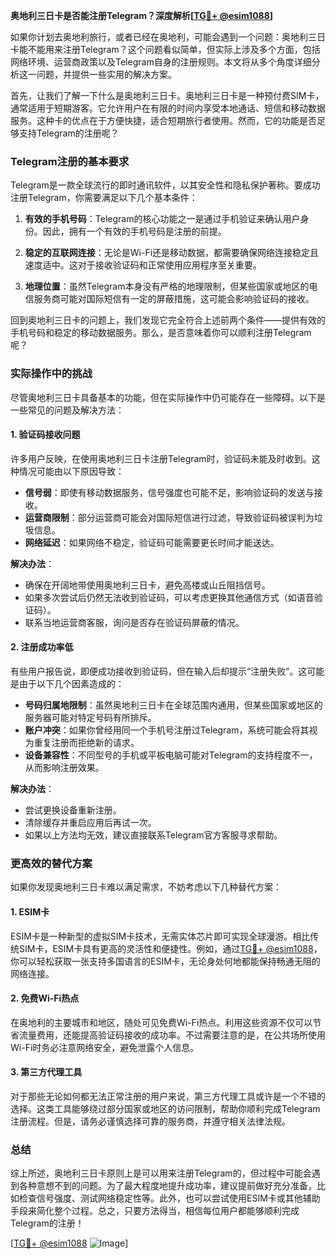 **奥地利三日卡是否能注册Telegram？深度解析[[TG💪+ @esim1088](https://t.me/s/esim1088)]**

如果你计划去奥地利旅行，或者已经在奥地利，可能会遇到一个问题：奥地利三日卡能不能用来注册Telegram？这个问题看似简单，但实际上涉及多个方面，包括网络环境、运营商政策以及Telegram自身的注册规则。本文将从多个角度详细分析这一问题，并提供一些实用的解决方案。

首先，让我们了解一下什么是奥地利三日卡。奥地利三日卡是一种预付费SIM卡，通常适用于短期游客。它允许用户在有限的时间内享受本地通话、短信和移动数据服务。这种卡的优点在于方便快捷，适合短期旅行者使用。然而，它的功能是否足够支持Telegram的注册呢？

### Telegram注册的基本要求

Telegram是一款全球流行的即时通讯软件，以其安全性和隐私保护著称。要成功注册Telegram，你需要满足以下几个基本条件：

1. **有效的手机号码**：Telegram的核心功能之一是通过手机验证来确认用户身份。因此，拥有一个有效的手机号码是注册的前提。
   
2. **稳定的互联网连接**：无论是Wi-Fi还是移动数据，都需要确保网络连接稳定且速度适中。这对于接收验证码和正常使用应用程序至关重要。

3. **地理位置**：虽然Telegram本身没有严格的地理限制，但某些国家或地区的电信服务商可能对国际短信有一定的屏蔽措施，这可能会影响验证码的接收。

回到奥地利三日卡的问题上，我们发现它完全符合上述前两个条件——提供有效的手机号码和稳定的移动数据服务。那么，是否意味着你可以顺利注册Telegram呢？

### 实际操作中的挑战

尽管奥地利三日卡具备基本的功能，但在实际操作中仍可能存在一些障碍。以下是一些常见的问题及解决方法：

#### 1. 验证码接收问题

许多用户反映，在使用奥地利三日卡注册Telegram时，验证码未能及时收到。这种情况可能由以下原因导致：

- **信号弱**：即使有移动数据服务，信号强度也可能不足，影响验证码的发送与接收。
- **运营商限制**：部分运营商可能会对国际短信进行过滤，导致验证码被误判为垃圾信息。
- **网络延迟**：如果网络不稳定，验证码可能需要更长时间才能送达。

**解决办法**：
- 确保在开阔地带使用奥地利三日卡，避免高楼或山丘阻挡信号。
- 如果多次尝试后仍然无法收到验证码，可以考虑更换其他通信方式（如语音验证码）。
- 联系当地运营商客服，询问是否存在验证码屏蔽的情况。

#### 2. 注册成功率低

有些用户报告说，即便成功接收到验证码，但在输入后却提示“注册失败”。这可能是由于以下几个因素造成的：

- **号码归属地限制**：虽然奥地利三日卡在全球范围内通用，但某些国家或地区的服务器可能对特定号码有所排斥。
- **账户冲突**：如果你曾经用同一个手机号注册过Telegram，系统可能会将其视为重复注册而拒绝新的请求。
- **设备兼容性**：不同型号的手机或平板电脑可能对Telegram的支持程度不一，从而影响注册效果。

**解决办法**：
- 尝试更换设备重新注册。
- 清除缓存并重启应用后再试一次。
- 如果以上方法均无效，建议直接联系Telegram官方客服寻求帮助。

### 更高效的替代方案

如果你发现奥地利三日卡难以满足需求，不妨考虑以下几种替代方案：

#### 1. ESIM卡

ESIM卡是一种新型的虚拟SIM卡技术，无需实体芯片即可实现全球漫游。相比传统SIM卡，ESIM卡具有更高的灵活性和便捷性。例如，通过[TG💪+ @esim1088](https://t.me/s/esim1088)，你可以轻松获取一张支持多国语言的ESIM卡，无论身处何地都能保持畅通无阻的网络连接。

#### 2. 免费Wi-Fi热点

在奥地利的主要城市和地区，随处可见免费Wi-Fi热点。利用这些资源不仅可以节省流量费用，还能提高验证码接收的成功率。不过需要注意的是，在公共场所使用Wi-Fi时务必注意网络安全，避免泄露个人信息。

#### 3. 第三方代理工具

对于那些无论如何都无法正常注册的用户来说，第三方代理工具或许是一个不错的选择。这类工具能够绕过部分国家或地区的访问限制，帮助你顺利完成Telegram注册流程。但是，请务必谨慎选择可靠的服务商，并遵守相关法律法规。

### 总结

综上所述，奥地利三日卡原则上是可以用来注册Telegram的，但过程中可能会遇到各种意想不到的问题。为了最大程度地提升成功率，建议提前做好充分准备，比如检查信号强度、测试网络稳定性等。此外，也可以尝试使用ESIM卡或其他辅助手段来简化整个过程。总之，只要方法得当，相信每位用户都能够顺利完成Telegram的注册！

[[TG💪+ @esim1088](https://t.me/s/esim1088) ![Image](https://i.postimg.cc/4NQfJmqS/Snipaste-2025-05-13-00-14-12.png)]
